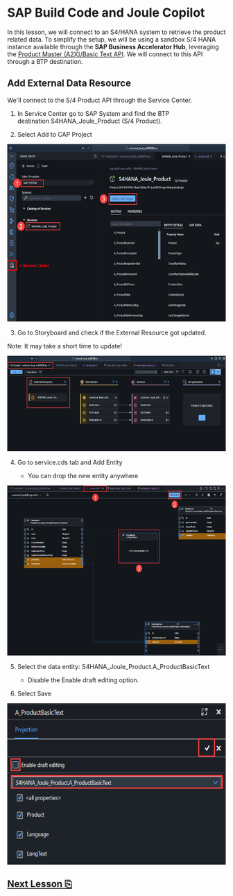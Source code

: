 # SAP Build Code and Joule Copilot

In this lesson, we will connect to an S4/HANA system to retrieve the
product related data. To simplify the setup, we will be using a sandbox S/4 HANA instance available through the **SAP Business Accelerator Hub**, leveraging the [Product Master (A2X)/Basic Text API](https://api.sap.com/api/API_PRODUCT_SRV/overview/). We will connect to this API through a BTP destination.

## Add External Data Resource

We'll connect to the S/4 Product API through the Service Center.

1.  In Service Center go to SAP System and find the BTP
    destination S4HANA_Joule_Product (S/4 Product).

2.  Select Add to CAP Project

<img src="images/image1.jpg" style="width:6.5in;height:4.26528in" />

3.  Go to Storyboard and check if the External Resource got updated.

Note: It may take a short time to update!

<img src="images/image2.png" style="width:6.5in;height:2.29097in" />

4.  Go to service.cds tab and Add Entity

    - You can drop the new entity anywhere

<img src="images/image3.png"
style="width:6.5in;height:4.08472in" />

5.  Select the data entity: S4HANA_Joule_Product.A_ProductBasicText

    - Disable the Enable draft editing option.

6.  Select Save

<img src="images/image4.png"
style="width:6.5in;height:3.87222in" />

## [Next Lesson ⎘](../ex1.6/)